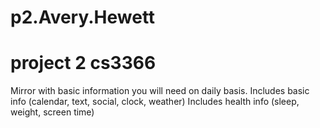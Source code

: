 # p2.Avery.Hewett
# project 2 cs3366 

Mirror with basic information you will need on daily basis. 
Includes basic info (calendar, text, social, clock, weather)
Includes health info (sleep, weight, screen time)

